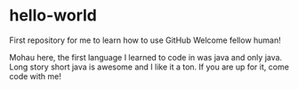 # hello-world
First repository for me to learn how to use GitHub
Welcome fellow human!

  Mohau here, the first language I learned to code in was java and only java. Long story short java is awesome and I like it a ton. If you are up for it, come code with me!
